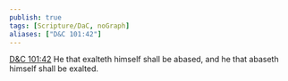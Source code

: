 ```yaml
---
publish: true
tags: [Scripture/DaC, noGraph]
aliases: ["D&C 101:42"]
---
```

[D&C 101:42](https://churchofjesuschrist.org/study/scriptures/dc-testament/dc/101?lang=eng&id=p42#p42) He that exalteth himself shall be abased, and he that abaseth himself shall be exalted.
